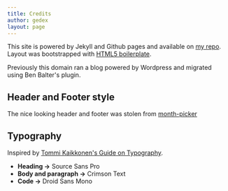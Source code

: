 ```yaml
---
title: Credits
author: gedex
layout: page
---
```


This site is powered by Jekyll and Github pages and available on
[my repo][1]. Layout was bootstrapped with [HTML5 boilerplate][2].

Previously this domain ran a blog powered by Wordpress and
migrated using Ben Balter's plugin.

## Header and Footer style
The nice looking header and footer was stolen from [month-picker][3]

## Typography
Inspired by [Tommi Kaikkonen's Guide on Typography][4].

* **Heading &rarr;** Source Sans Pro
* **Body and paragraph &rarr;** Crimson Text
* **Code &rarr;** Droid Sans Mono

[1]: https://github.com/gedex/gedex.github.com/
[2]: http://html5boilerplate.com
[3]: http://cssdeck.com/labs/month-picker
[4]: http://kaikkonendesign.fi/typography/
